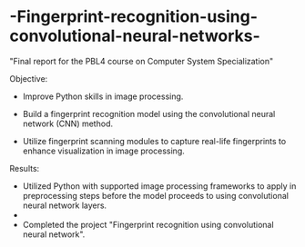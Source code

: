 # -Fingerprint-recognition-using-convolutional-neural-networks-
"Final report for the PBL4 course on Computer System Specialization"

Objective: 

- Improve Python skills in image processing.

- Build a fingerprint recognition model using the convolutional neural network (CNN) method.
 
- Utilize fingerprint scanning modules to capture real-life fingerprints to enhance visualization in image processing.

Results:

- Utilized Python with supported image processing frameworks to apply in preprocessing steps before the model proceeds to using convolutional neural network layers.
- 
- Completed the project "Fingerprint recognition using convolutional neural network".
